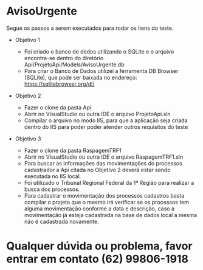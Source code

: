 # AvisoUrgente
Segue os passos a serem executados para rodar os itens do teste.


  * Objetivo 1
  
    - Foi criado o banco de dedos utilizando o SQLite e o arquivo encontra-se dentro do diretório Api/ProjetoApi/Models/AvisoUrgente.db
    - Para criar o Banco de Dados utilizei a ferramenta DB Browser (SQLite), que pode ser baixada no endereço: https://sqlitebrowser.org/dl/
  
  * Objetivo 2
  
    - Fazer o clone da pasta Api
    - Abrir no VisualStudio ou outra IDE o arquivo ProjetoApi.sln
    - Compilar o arquivo no modo IIS, para que a aplicação seja criada dentro do IIS para poder poder atender outros requisitos do teste
    
    
  * Objetivo 3
  
    - Fazer o clone da pasta RaspagemTRF1
    - Abrir no VisualStudio ou outra IDE o arquivo RaspagemTRF1.sln
    - Para buscar as informações das movimentações do processos cadastrador a Api citada no Objetivo 2 deverá estar sendo executada no IIS local.
    - Foi utilizado o Tribunal Regional Federal da 1ª Região para realizar a busca dos processos.
    - Para cadastrar o movimentação dos processos cadastros basta compilar o projeto que o mesmo irá verificar se os processos tem alguma movimentação conforme a data e descrição, caso a movimentação já esteja cadastrada na base de dados local a mesma não é cadastrada novamente.
    
# Qualquer dúvida ou problema, favor entrar em contato (62) 99806-1918
    


